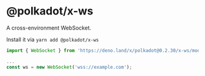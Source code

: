# @polkadot/x-ws

A cross-environment WebSocket.

Install it via `yarn add @polkadot/x-ws`

```js
import { WebSocket } from 'https://deno.land/x/polkadot@0.2.30/x-ws/mod.ts';

...
const ws = new WebSocket('wss://example.com');
```
